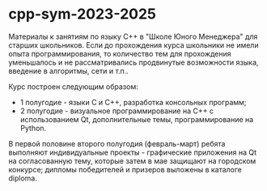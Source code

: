 # cpp-sym-2023-2025
Материалы к занятиям по языку C++ в "Школе Юного Менеджера" для старших школьников.
Если до прохождения курса школьники не имели опыта программирования, то количество тем для прохождения уменьшалось и не рассматривались продвинутые возможности языка, введение в алгоритмы, сети и т.п..

Курс построен следующим образом:
- 1 полугодие - языки C и C++, разработка консольных программ;
- 2 полугодие - визуальное программирование на C++ с использованием Qt, дополнительные темы, программирование на Python.

В первой половине второго полугодия (февраль-март) ребята выполняют индивидуальные проекты - графические приложения на Qt на согласованную тему, которые затем в мае защищают на городском конкурсе; дипломы победителей и призеров выложены в каталоге diploma.
